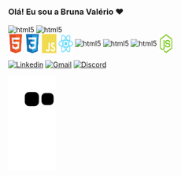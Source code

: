 ### Olá! Eu sou a Bruna Valério ❤️



<div style="display: inline_block">

<img align='center' alt='html5'   height="180em" src='https://github-readme-stats.vercel.app/api?username=bruna23&show_icons=true&theme=onedark'/>
<img align='center' alt='html5'   height="180em" src='https://github-readme-stats.vercel.app/api/top-langs/?username=bruna23&theme=onedark'/>

</div>



<div style="display: inline_block" >

<img align='center' alt='html5'  width="30" height="40" src='https://raw.githubusercontent.com/devicons/devicon/master/icons/html5/html5-original.svg'/>
<img align='center' alt='html5'  width="30" height="40" src='https://raw.githubusercontent.com/devicons/devicon/master/icons/css3/css3-original.svg'/>
<img align='center' alt='html5'  width="30" height="40" src='https://raw.githubusercontent.com/devicons/devicon/master/icons/javascript/javascript-plain.svg'/>
<img align='center' alt='html5'  width="30" height="40" src='https://raw.githubusercontent.com/devicons/devicon/master/icons/react/react-original.svg'/>
<img align='center' alt='html5'  width="30" height="40" src='https://raw.githubusercontent.com/jmnote/z-icons/master/svg/git.svg'>
<img align='center' alt='html5' width="30" height="40" src='https://camo.githubusercontent.com/ed93c2b000a76ceaad1503e7eb9356591b885227e82a36a005b9d3498b303ba5/68747470733a2f2f7777772e766563746f726c6f676f2e7a6f6e652f6c6f676f732f6669676d612f6669676d612d69636f6e2e737667'/>
<img align='center' alt='html5'  width="30" height="40" src='https://raw.githubusercontent.com/jmnote/z-icons/master/svg/bootstrap.svg'/>
<img align='center' alt='html5'  width="30" height="40" src='https://raw.githubusercontent.com/devicons/devicon/1119b9f84c0290e0f0b38982099a2bd027a48bf1/icons/nodejs/nodejs-original.svg'/>

[![Linkedin](https://img.shields.io/badge/LinkedIn-0077B5?style=for-the-badge&logo=linkedin&logoColor=white)](https://www.linkedin.com/in/bruna-valerio/)
[![Gmail](https://img.shields.io/badge/Gmail-D14836?style=for-the-badge&logo=gmail&logoColor=white)](https://www.linkedin.com/in/bruna-valerio/)
[![Discord](https://img.shields.io/badge/Discord-7289DA?style=for-the-badge&logo=discord&logoColor=white)](https://www.linkedin.com/in/bruna-valerio/)

</div>


![Snake animation](https://github.com/bruna23/bruna23/blob/output/github-contribution-grid-snake.svg)

</div>
